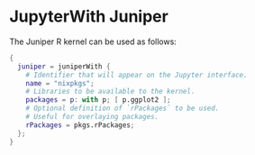 # JupyterWith Juniper

The Juniper R kernel can be used as follows:

```nix
{
  juniper = juniperWith {
    # Identifier that will appear on the Jupyter interface.
    name = "nixpkgs";
    # Libraries to be available to the kernel.
    packages = p: with p; [ p.ggplot2 ];
    # Optional definition of `rPackages` to be used.
    # Useful for overlaying packages.
    rPackages = pkgs.rPackages;
  };
}
```
